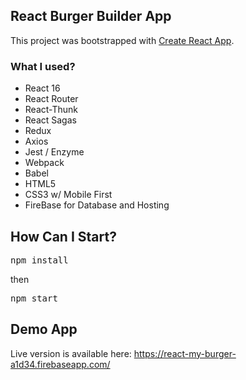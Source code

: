 ## React Burger Builder App

This project was bootstrapped with [Create React App](https://github.com/facebookincubator/create-react-app).


### What I used?

- React 16
- React Router
- React-Thunk
- React Sagas
- Redux
- Axios
- Jest / Enzyme
- Webpack
- Babel
- HTML5
- CSS3 w/ Mobile First
- FireBase for Database and Hosting

## How Can I Start?

<pre>npm install</pre>
then
<pre>npm start</pre>

## Demo App

Live version is available here:
https://react-my-burger-a1d34.firebaseapp.com/
